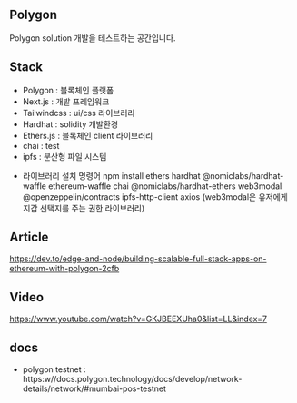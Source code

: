 ## Polygon

Polygon solution 개발을 테스트하는 공간입니다.

## Stack
- Polygon : 블록체인 플랫폼
- Next.js : 개발 프레임워크
- Tailwindcss : ui/css 라이브러리
- Hardhat : solidity 개발환경
- Ethers.js : 블록체인 client 라이브러리
- chai : test
- ipfs : 분산형 파일 시스템

* 라이브러리 설치 명령어
npm install ethers hardhat @nomiclabs/hardhat-waffle ethereum-waffle chai @nomiclabs/hardhat-ethers web3modal @openzeppelin/contracts ipfs-http-client axios
(web3modal은 유저에게 지갑 선택지를 주는 권한 라이브러리)

## Article
https://dev.to/edge-and-node/building-scalable-full-stack-apps-on-ethereum-with-polygon-2cfb

## Video
https://www.youtube.com/watch?v=GKJBEEXUha0&list=LL&index=7

## docs
- polygon testnet : https:w//docs.polygon.technology/docs/develop/network-details/network/#mumbai-pos-testnet
